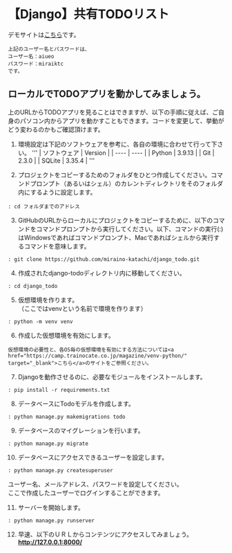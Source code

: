 # 【Django】共有TODOリスト

デモサイトは<a href="https://1110tk.pythonanywhere.com/" target="_blank">こちら</a>です。

```
上記のユーザー名とパスワードは、
ユーザー名：aiueo
パスワード：miraiktc
です。
```

## ローカルでTODOアプリを動かしてみましょう。  

上のURLからTODOアプリを見ることはできますが、以下の手順に従えば、ご自身のパソコン内からアプリを動かすこともできます。コードを変更して、挙動がどう変わるのかもご確認頂けます。  

1. 環境設定は下記のソフトウェアを参考に、各自の環境に合わせて行って下さい。
'''
|  ソフトウェア  |  Version  |
| ---- | ---- |
|  Python  |  3.9.13  |
|  Git  |  2.3.0  |
|  SQLite  |  3.35.4  |
'''  

2. プロジェクトをコピーするためのフォルダをひとつ作成してください。コマンドプロンプト（あるいはシェル）のカレントディレクトリをそのフォルダ内にするように設定します。
```
: cd フォルダまでのアドレス
```

3. GitHubのURLからローカルにプロジェクトをコピーするために、以下のコマンドをコマンドプロンプトから実行してください。以下、コマンドの実行(:)はWindowsであればコマンドプロンプト、Macであればシェルから実行するコマンドを意味します。  
```
: git clone https://github.com/miraino-katachi/django_todo.git
```

4. 作成されたdjango-todoディレクトリ内に移動してください。  
```
: cd django_todo
```

5. 仮想環境を作ります。  
（ここではvenvという名前で環境を作ります）  
```
: python -m venv venv
```

6. 作成した仮想環境を有効にします。  
```
仮想環境の必要性と、各OS毎の仮想環境を有効にする方法については<a href="https://camp.trainocate.co.jp/magazine/venv-python/" target="_blank">こちら</a>のサイトをご参照ください。
```

7. Djangoを動作させるのに、必要なモジュールをインストールします。  
```
: pip install -r requirements.txt
```

8. データベースにTodoモデルを作成します。  
```
: python manage.py makemigrations todo
```

9. データベースのマイグレーションを行います。  
```
: python manage.py migrate
```

10. データベースにアクセスできるユーザーを設定します。
```
: python manage.py createsuperuser  
```
ユーザー名、メールアドレス、パスワードを設定してください。  
ここで作成したユーザーでログインすることができます。  

11. サーバーを開始します。  
```
: python manage.py runserver
```

12. 早速、以下のＵＲＬからコンテンツにアクセスしてみましょう。  
  **http://127.0.0.1:8000/**
